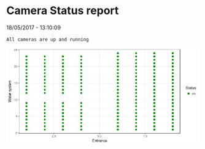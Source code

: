 Camera Status report
================
18/05/2017 - 13:10:09

    All cameras are up and running

![](camreport_files/figure-markdown_github/unnamed-chunk-2-1.png)
